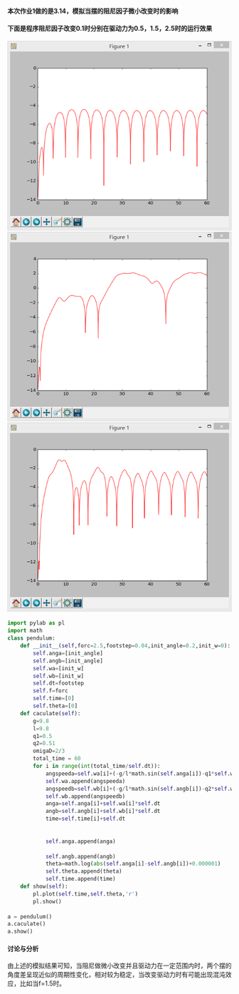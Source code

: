#### 本次作业1做的是3.14，模拟当摆的阻尼因子微小改变时的影响
#### 下面是程序阻尼因子改变0.1时分别在驱动力为0.5，1.5，2.5时的运行效果
![github](https://github.com/Huangyu007/compuational_physics_N2014301020030/blob/master/QQ%E6%88%AA%E5%9B%BE20161106212440.png)
![github](https://github.com/Huangyu007/compuational_physics_N2014301020030/blob/master/QQ%E6%88%AA%E5%9B%BE20161106212532.png)
![github](https://github.com/Huangyu007/compuational_physics_N2014301020030/blob/master/QQ%E6%88%AA%E5%9B%BE20161106212620.png)
```python
import pylab as pl
import math
class pendulum:
    def __init__(self,forc=2.5,footstep=0.04,init_angle=0.2,init_w=0):
        self.anga=[init_angle]
        self.angb=[init_angle]
        self.wa=[init_w]
        self.wb=[init_w]
        self.dt=footstep
        self.f=forc
        self.time=[0]
        self.theta=[0]
    def caculate(self):
        g=9.8
        l=9.8
        q1=0.5
        q2=0.51
        omigaD=2/3
        total_time = 60
        for i in range(int(total_time/self.dt)):    
            angspeeda=self.wa[i]+(-g/l*math.sin(self.anga[i])-q1*self.wa[i]+self.f*math.sin(omigaD*self.time[i]))*self.dt
            self.wa.append(angspeeda)
            angspeedb=self.wb[i]+(-g/l*math.sin(self.angb[i])-q2*self.wb[i]+self.f*math.sin(omigaD*self.time[i]))*self.dt
            self.wb.append(angspeedb)
            anga=self.anga[i]+self.wa[i]*self.dt
            angb=self.angb[i]+self.wb[i]*self.dt
            time=self.time[i]+self.dt
            
            
            self.anga.append(anga)
            
            self.angb.append(angb)
            theta=math.log(abs(self.anga[i]-self.angb[i])+0.000001)
            self.theta.append(theta)
            self.time.append(time)
    def show(self):
        pl.plot(self.time,self.theta,'r')
        pl.show()

a = pendulum()
a.caculate()
a.show()
```
#### 讨论与分析
由上述的模拟结果可知，当阻尼做微小改变并且驱动力在一定范围内时，两个摆的角度差呈现近似的周期性变化，相对较为稳定，当改变驱动力时有可能出现混沌效应，比如当f=1.5时。
